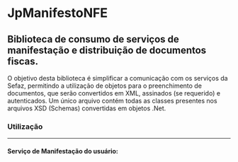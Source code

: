 # JpManifestoNFE

## Biblioteca de consumo de serviços de manifestação e distribuição de documentos fiscas.

O objetivo desta biblioteca é simplificar a comunicação com os serviços da Sefaz, permitindo a utilização
de objetos para o preenchimento de documentos, que serão convertidos em XML, assinados (se requerido) e 
autenticados. Um único arquivo contém todas as classes presentes nos arquivos XSD (Schemas) convertidas
em objetos .Net.

### Utilização
-----------------------------------------

#### Serviço de Manifestação do usuário:

```C#

```
